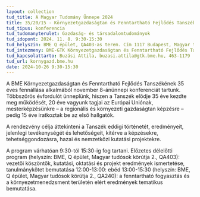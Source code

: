 ```yaml
---
layout: collection
tud_title: A Magyar Tudomány Ünnepe 2024
title: 35/20/15 - Környezetgazdaságtan és Fenntartható Fejlődés Tanszék alapításának 35. évfordulója
tud_tipus: konferencia
tud_tudomanyterulet: Gazdaság- és társadalomtudományok
tud_idopont: 2024. 11. 8. 9:30-15:30
tud_helyszin: BME Q épület, QA403-as terem. Cím 1117 Budapest, Magyar tudósok körútja 2.
tud_intezmeny: BME-GTK Környezetgazdaságtan és Fenntartható Fejlődés Tanszék
tud_kapcsolattarto: Buzási Attila, buzasi.attila@gtk.bme.hu, 463-1179
tud_url: kornygazd.bme.hu
date: 2024-10-26 9:30-15:30
---
```

A BME Környezetgazdaságtan és Fenntartható Fejlődés Tanszékének 35 éves fennállása alkalmából november 8-ánünnepi konferenciát tartunk. Többszörös évfordulót ünneplünk, hiszen a Tanszék elődje 35 éve kezdte meg működését, 20 éve vagyunk tagjai az Európai Uniónak, mesterképzésünkre – a regionális és környezeti gazdaságtan képzésre – pedig 15 éve iratkoztak be az első hallgatók.

A rendezvény célja áttekinteni a Tanszék eddigi történetét, eredményeit, jelenlegi tevékenységét és lehetőségeit, kitérve a képzésekre, tehetséggondozásra, hazai és nemzetközi kutatási projektekre.

A program várhatóan 9:30-tól 15:30-ig fog tartani.
Előzetes délelőtti program (helyszín: BME, Q épület, Magyar tudósok körútja 2., QA403): vezetői köszöntők, kutatási, oktatási és projekt eredmények ismertetése, tanulmánykötet bemutatása
12:00-13:00: ebéd
13:00-15:30 (helyszín: BME, Q épület, Magyar tudósok körútja 2., QA240): a fenntartható fogyasztás és a környezetmenedzsment területén elért eredmények tematikus bemutatása.

